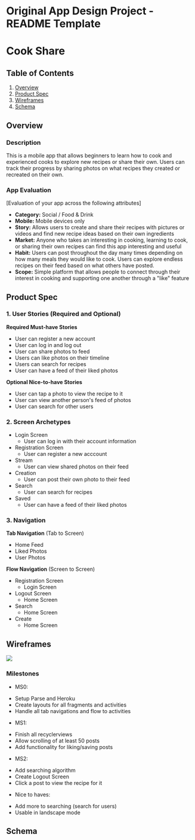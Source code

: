 Original App Design Project - README Template
===

# Cook Share

## Table of Contents
1. [Overview](#Overview)
1. [Product Spec](#Product-Spec)
1. [Wireframes](#Wireframes)
2. [Schema](#Schema)

## Overview
### Description
This is a mobile app that allows beginners to learn how to cook and experienced cooks to explore new recipes or share their own. Users can track their progress by sharing photos on what recipes they created or recreated on their own.

### App Evaluation
[Evaluation of your app across the following attributes]
- **Category:**
Social / Food & Drink
- **Mobile:**
Mobile devices only
- **Story:**
Allows users to create and share their recipes with pictures or videos and find new recipe ideas based on their own ingredients
- **Market:**
Anyone who takes an interesting in cooking, learning to cook, or sharing their own recipes can find this app interesting and useful
- **Habit:**
Users can post throughout the day many times depending on how many meals they would like to cook. Users can explore endless recipes on their feed based on what others have posted.
- **Scope:**
Simple platform that allows people to connect through their interest in cooking and supporting one another through a "like" feature

## Product Spec

### 1. User Stories (Required and Optional)

**Required Must-have Stories**

* User can register a new account
* User can log in and log out
* User can share photos to feed
* Users can like photos on their timeline
* Users can search for recipes
* User can have a feed of their liked photos

**Optional Nice-to-have Stories**

* User can tap a photo to view the recipe to it
* User can view another person's feed of photos
* User can search for other users

### 2. Screen Archetypes

* Login Screen
   * User can log in with their account information
* Registration Screen
   * User can register a new acccount
* Stream
    * User can view shared photos on their feed
* Creation
    * User can post their own photo to their feed
* Search
    * User can search for recipes
* Saved
    * User can have a feed of their liked photos

### 3. Navigation

**Tab Navigation** (Tab to Screen)

* Home Feed
* Liked Photos
* User Photos

**Flow Navigation** (Screen to Screen)

* Registration Screen
    * Login Screen
* Logout Screen
   * Home Screen
* Search
   * Home Screen
* Create
    * Home Screen

## Wireframes

![](https://i.imgur.com/QJJAlt8.jpg)

### Milestones
 *  MS0: 
 - Setup Parse and Heroku 
 - Create layouts for all fragments and activities
 - Handle all tab navigations and flow to activities

*  MS1:
 - Finish all recyclerviews
 - Allow scrolling of at least 50 posts
 - Add functionality for liking/saving posts

*  MS2: 
 - Add searching algorithm
 - Create Logout Screen
 - Click a post to view the recipe for it

* Nice to haves:
 - Add more to searching (search for users)
 - Usable in landscape mode 
## Schema 
